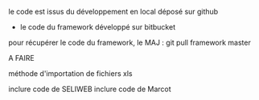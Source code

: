 
le code est issus du développement en local déposé sur github
+ le code du framework développé sur bitbucket

pour récupérer le code du framework, le MAJ :
git pull framework master


A FAIRE

méthode d'importation de fichiers xls

inclure code de SELIWEB
inclure code de Marcot

